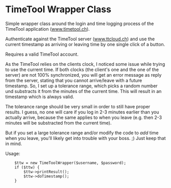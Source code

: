 # TimeTool Wrapper Class
Simple wrapper class around the login and time logging process of the TimeTool application (www.timetool.ch).

Authenticate against the TimeTool server (www.ttcloud.ch) and use the current timestamp as arriving or leaving time by one single click of a button.

Requires a valid TimeTool account.

As the TimeTool relies on the clients clock, I noticed some issue while trying to use the current time. If both clocks (the client's one and the one of the server) are not 100% synchronized, you will get an error message as reply from the server, stating that you cannot arrive/leave with a future timestamp. So, I set up a tolerance range, which picks a random number und substracts it from the minutes of the current time. This will result in an timestamp which is always valid.

The tolerance range should be very small in order to still have proper results. I guess, no one will care if you log in 2-3 minutes earlier than you actually arrive, because the same applies to when you leave (e.g. then 2-3 minutes will be substracted from the current time).

But if you set a large tolerance range and/or modify the code to *add* time when you leave, you'll likely get into trouble with your boss. ;) Just keep that in mind.

Usage:
```
	$ttw = new TimeToolWrapper($username, $password);
	if ($ttw) {
		$ttw->printResult();
		$ttw->doTimestamp();
	}
```